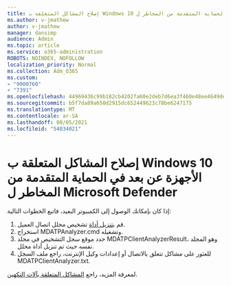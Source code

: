 ```yaml
---
title: إصلاح المشاكل المتعلقة ب Windows 10 الأجهزة عن بعد في الحماية المتقدمة من المخاطر ل Microsoft Defender
ms.author: v-jmathew
author: v-jmathew
manager: dansimp
audience: Admin
ms.topic: article
ms.service: o365-administration
ROBOTS: NOINDEX, NOFOLLOW
localization_priority: Normal
ms.collection: Adm_O365
ms.custom:
- "9000760"
- "7391"
ms.openlocfilehash: 44969436c99b182cb4202fa60e2deb7d6ea3f460e48ee4649de1cfb646970f34
ms.sourcegitcommit: b5f7da89a650d2915dc652449623c78be6247175
ms.translationtype: MT
ms.contentlocale: ar-SA
ms.lasthandoff: 08/05/2021
ms.locfileid: "54034021"
---
```

# <a name="remotely-fix-problems-with-onboarding-windows-10-devices-to-microsoft-defender-advanced-threat-protection"></a>إصلاح المشاكل المتعلقة ب Windows 10 الأجهزة عن بعد في الحماية المتقدمة من المخاطر ل Microsoft Defender

إذا كان بإمكانك الوصول إلى الكمبيوتر البعيد، فاتبع الخطوات التالية:

1. قم [بتنزيل أداة](https://go.microsoft.com/fwlink/?linkid=2143466) تشخيص محلل اتصال العميل.
2. استخراج MDATPAnalyzer.cmd وتشغيله.
3. حدد موقع سجل التشخيص في مجلد MDATPClientAnalyzerResult، وهو المجلد نفسه حيث تم تنزيل أداة محلل.
4. للعثور على مشاكل تتعلق بالاتصال أو إعدادات وكيل الإنترنت، راجع ملف السجل MDATPClientAnalyzer.txt.

لمعرفة المزيد، راجع [المشاكل المتعلقة بآلات التكهين](https://go.microsoft.com/fwlink/?linkid=2143634).
